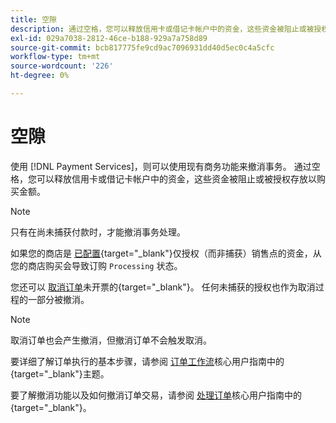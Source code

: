 ```yaml
---
title: 空隙
description: 通过空格，您可以释放信用卡或借记卡帐户中的资金，这些资金被阻止或被授权存放以购买金额。
exl-id: 029a7038-2812-46ce-b188-929a7a758d89
source-git-commit: bcb817775fe9cd9ac7096931dd40d5ec0c4a5cfc
workflow-type: tm+mt
source-wordcount: '226'
ht-degree: 0%

---
```


# 空隙

使用 [!DNL Payment Services]，则可以使用现有商务功能来撤消事务。 通过空格，您可以释放信用卡或借记卡帐户中的资金，这些资金被阻止或被授权存放以购买金额。

>[!NOTE]
>
>只有在尚未捕获付款时，才能撤消事务处理。

如果您的商店是 [已配置](https://docs.magento.com/user-guide/configuration/sales/payment-methods.html#payment-actions){target=&quot;_blank&quot;}仅授权（而非捕获）销售点的资金，从您的商店购买会导致订购 `Processing` 状态。

您还可以 [取消订单](https://docs.magento.com/user-guide/sales/order-update.html#cancel-a-pending-order)未开票的{target=&quot;_blank&quot;}。 任何未捕获的授权也作为取消过程的一部分被撤消。

>[!NOTE]
>
>取消订单也会产生撤消，但撤消订单不会触发取消。

要详细了解订单执行的基本步骤，请参阅 [订单工作流](https://docs.magento.com/user-guide/sales/order-workflow.html)核心用户指南中的{target=&quot;_blank&quot;}主题。

要了解撤消功能以及如何撤消订单交易，请参阅 [处理订单](https://docs.magento.com/user-guide/sales/order-processing.html)核心用户指南中的{target=&quot;_blank&quot;}。

